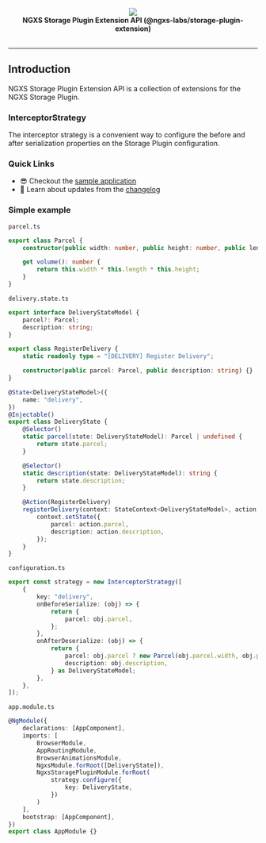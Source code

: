 <p align="center">
  <img src="https://raw.githubusercontent.com/ngxs/store/master/docs/assets/logo.png">
  <br />
  <b>NGXS Storage Plugin Extension API (@ngxs-labs/storage-plugin-extension)</b> <br />
  <br />
</p>

<p align="center">

</p>

---

## Introduction

NGXS Storage Plugin Extension API is a collection of extensions for the NGXS Storage Plugin.

### InterceptorStrategy

The interceptor strategy is a convenient way to configure the before and after serialization properties
on the Storage Plugin configuration.

### Quick Links

-   😎 Checkout the [sample application](./integration)
-   📝 Learn about updates from the [changelog](CHANGELOG.md)

### Simple example

`parcel.ts`

```ts
export class Parcel {
    constructor(public width: number, public height: number, public length: number) {}

    get volume(): number {
        return this.width * this.length * this.height;
    }
}
```

`delivery.state.ts`

```ts
export interface DeliveryStateModel {
    parcel?: Parcel;
    description: string;
}

export class RegisterDelivery {
    static readonly type = "[DELIVERY] Register Delivery";

    constructor(public parcel: Parcel, public description: string) {}
}

@State<DeliveryStateModel>({
    name: "delivery",
})
@Injectable()
export class DeliveryState {
    @Selector()
    static parcel(state: DeliveryStateModel): Parcel | undefined {
        return state.parcel;
    }

    @Selector()
    static description(state: DeliveryStateModel): string {
        return state.description;
    }

    @Action(RegisterDelivery)
    registerDelivery(context: StateContext<DeliveryStateModel>, action: RegisterDelivery) {
        context.setState({
            parcel: action.parcel,
            description: action.description,
        });
    }
}
```

`configuration.ts`

```ts
export const strategy = new InterceptorStrategy([
    {
        key: "delivery",
        onBeforeSerialize: (obj) => {
            return {
                parcel: obj.parcel,
            };
        },
        onAfterDeserialize: (obj) => {
            return {
                parcel: obj.parcel ? new Parcel(obj.parcel.width, obj.parcel.height, obj.parcel.length) : null,
                description: obj.description,
            } as DeliveryStateModel;
        },
    },
]);
```

`app.module.ts`

```ts
@NgModule({
    declarations: [AppComponent],
    imports: [
        BrowserModule,
        AppRoutingModule,
        BrowserAnimationsModule,
        NgxsModule.forRoot([DeliveryState]),
        NgxsStoragePluginModule.forRoot(
            strategy.configure({
                key: DeliveryState,
            })
        )
    ],
    bootstrap: [AppComponent],
})
export class AppModule {}
```
